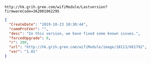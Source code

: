 `http://hk.grih.gree.com/wifiModule/Lastversion?firmwareCode=362001062295`

```json
{
  "CreateDate": "2019-10-23 10:30:44",
  "commProtVer": "",
  "desc": "In this version, we have fixed some known issues.",
  "forcedUpgrade": 0,
  "r": 200,
  "url": "http://hk.grih.gree.com/wifiModule/image/10113/681792",
  "ver": "1.01"
}
```